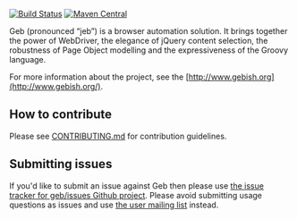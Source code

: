 [![Build Status](https://circleci.com/gh/geb/geb/tree/master.svg?style=shield&circle-token=36ce4eb346f11ba916707d493b3f226bd5c9a5ec)](https://circleci.com/gh/geb/workflows/geb/tree/master)
[![Maven Central](https://maven-badges.herokuapp.com/maven-central/org.gebish/geb-core/badge.svg)](https://maven-badges.herokuapp.com/maven-central/org.gebish/geb-core)

Geb (pronounced “jeb”) is a browser automation solution. It brings together the power of WebDriver, the elegance of jQuery content selection, the robustness of Page Object modelling and the expressiveness of the Groovy language.

For more information about the project, see the [http://www.gebish.org](http://www.gebish.org/).

## How to contribute

Please see [CONTRIBUTING.md](https://github.com/geb/geb/blob/master/CONTRIBUTING.md) for contribution guidelines. 

## Submitting issues

If you'd like to submit an issue against Geb then please use [the issue tracker for geb/issues Github project](https://github.com/geb/issues/issues).
Please avoid submitting usage questions as issues and use [the user mailing list](https://groups.google.com/forum/#!forum/geb-user) instead.